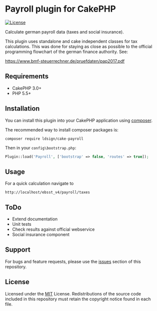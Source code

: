 # Payroll plugin for CakePHP

[![License](https://img.shields.io/badge/license-MIT-blue.svg?style=flat-square)](https://packagist.org/packages/ldsign/cake-payroll)

Calculate german payroll data (taxes and social insurance).

This plugin uses standalone and cake independent classes for tax calculations. This was done for staying as close as possible to the official programming flowchart of the german finance authority. See:

https://www.bmf-steuerrechner.de/pruefdaten/pap2017.pdf

## Requirements

* CakePHP 3.0+
* PHP 5.5+

## Installation

You can install this plugin into your CakePHP application using [composer](http://getcomposer.org).

The recommended way to install composer packages is:

```
composer require ldsign/cake-payroll
```

Then in your `config\bootstrap.php`:
```php
Plugin::load('Payroll', ['bootstrap' => false, 'routes' => true]);
```

## Usage

For a quick calculation navigate to

```
http://localhost/ebsst_v4/payroll/taxes
```

## ToDo

* Extend documentation
* Unit tests
* Check results against official webservice
* Social insurance component

## Support

For bugs and feature requests, please use the [issues](https://github.com/ldsign/cake-payroll/issues) section of this repository.

## License

Licensed under the [MIT](http://www.opensource.org/licenses/mit-license.php) License. Redistributions of the source code included in this repository must retain the copyright notice found in each file.

